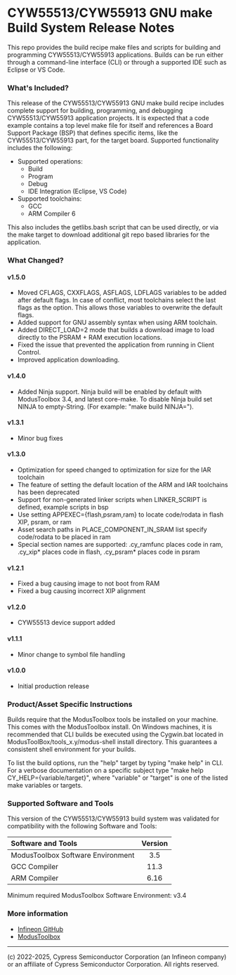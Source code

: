 # CYW55513/CYW55913 GNU make Build System Release Notes
This repo provides the build recipe make files and scripts for building and programming CYW55513/CYW55913 applications. Builds can be run either through a command-line interface (CLI) or through a supported IDE such as Eclipse or VS Code.

### What's Included?
This release of the CYW55513/CYW55913 GNU make build recipe includes complete support for building, programming, and debugging CYW55513/CYW55913 application projects. It is expected that a code example contains a top level make file for itself and references a Board Support Package (BSP) that defines specific items, like the CYW55513/CYW55913 part, for the target board. Supported functionality includes the following:

* Supported operations:
    * Build
    * Program
    * Debug
    * IDE Integration (Eclipse, VS Code)
* Supported toolchains:
    * GCC
    * ARM Compiler 6

This also includes the getlibs.bash script that can be used directly, or via the make target to download additional git repo based libraries for the application.

### What Changed?
#### v1.5.0
* Moved CFLAGS, CXXFLAGS, ASFLAGS, LDFLAGS variables to be added after default flags. In case of conflict, most toolchains select the last flags as the option. This allows those variables to overwrite the default flags.
* Added support for GNU assembly syntax when using ARM toolchain.
* Added DIRECT_LOAD=2 mode that builds a download image to load directly to the PSRAM + RAM execution locations.
* Fixed the issue that prevented the application from running in Client Control.
* Improved application downloading.

#### v1.4.0
* Added Ninja support. Ninja build will be enabled by default with ModusToolbox 3.4, and latest core-make. To disable Ninja build set NINJA to empty-String. (For example: "make build NINJA=").

#### v1.3.1
* Minor bug fixes

#### v1.3.0
* Optimization for speed changed to optimization for size for the IAR toolchain
* The feature of setting the default location of the ARM and IAR toolchains has been deprecated
* Support for non-generated linker scripts when LINKER_SCRIPT is defined, example scripts in bsp
* Use setting APPEXEC={flash,psram,ram} to locate code/rodata in flash XIP, psram, or ram
* Asset search paths in PLACE_COMPONENT_IN_SRAM list specify code/rodata to be placed in ram
* Special section names are supported: .cy_ramfunc places code in ram, .cy_xip* places code in flash, .cy_psram* places code in psram

#### v1.2.1
* Fixed a bug causing image to not boot from RAM
* Fixed a bug causing incorrect XIP alignment

#### v1.2.0
* CYW55513 device support added

#### v1.1.1
* Minor change to symbol file handling

#### v1.0.0
* Initial production release

### Product/Asset Specific Instructions
Builds require that the ModusToolbox tools be installed on your machine. This comes with the ModusToolbox install. On Windows machines, it is recommended that CLI builds be executed using the Cygwin.bat located in ModusToolBox/tools\_x.y/modus-shell install directory. This guarantees a consistent shell environment for your builds.

To list the build options, run the "help" target by typing "make help" in CLI. For a verbose documentation on a specific subject type "make help CY\_HELP={variable/target}", where "variable" or "target" is one of the listed make variables or targets.

### Supported Software and Tools
This version of the CYW55513/CYW55913 build system was validated for compatibility with the following Software and Tools:

| Software and Tools                        | Version |
| :---                                      | :----:  |
| ModusToolbox Software Environment         | 3.5     |
| GCC Compiler                              | 11.3    |
| ARM Compiler                              | 6.16    |

Minimum required ModusToolbox Software Environment: v3.4

### More information
* [Infineon GitHub](https://github.com/Infineon)
* [ModusToolbox](https://www.infineon.com/cms/en/design-support/tools/sdk/modustoolbox-software)

---
(c) 2022-2025, Cypress Semiconductor Corporation (an Infineon company) or an affiliate of Cypress Semiconductor Corporation. All rights reserved.
